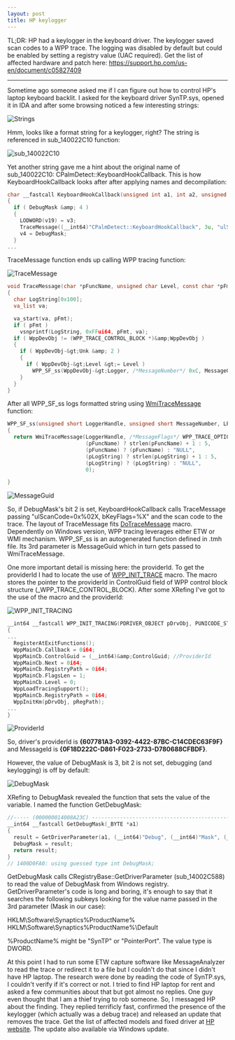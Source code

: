 ```yaml
---
layout: post
title: HP keylogger
---
```


TL;DR:
HP had a keylogger in the keyboard driver. The keylogger saved scan codes to a WPP trace. The logging was disabled by default but could be enabled by setting a registry value (UAC required).
Get the list of affected hardware and patch here: https://support.hp.com/us-en/document/c05827409

***
Sometime ago someone asked me if I can figure out how to control HP's laptop keyboard backlit. I asked for the keyboard driver SynTP.sys, opened it in IDA and after some browsing noticed a few interesting strings:

![Strings](/_posts/Strings.PNG)

Hmm, looks like a format string for a keylogger, right? The string is referenced in sub_140022C10 function:

![sub_140022C10](/_posts/sub_140022C10.PNG)

Yet another string gave me a hint about the original name of sub_140022C10: CPalmDetect::KeyboardHookCallback. This is how KeyboardHookCallback looks after after applying names and decompilation:

```C
char __fastcall KeyboardHookCallback(unsigned int a1, int a2, unsigned int a3)
{
  if ( DebugMask &amp; 4 )
  {
    LODWORD(v19) = v3;
    TraceMessage((__int64)"CPalmDetect::KeyboardHookCallback", 3u, "ulScanCode=0x%02X, bKeyFlags=%X", a1, v19);
    v4 = DebugMask;
  }
...
```

TraceMessage function ends up calling WPP tracing function:

![TraceMessage](/_posts/TraceMessage.PNG)

```C
void TraceMessage(char *pFuncName, unsigned char Level, const char *pFmt, ...)
{
  char LogString[0x100];
  va_list va;

  va_start(va, pFmt);
  if ( pFmt )
    vsnprintf(LogString, 0xFFui64, pFmt, va);
  if ( WppDevObj != (WPP_TRACE_CONTROL_BLOCK *)&amp;WppDevObj )
  {
    if ( WppDevObj-&gt;Unk &amp; 2 )
    {
      if ( WppDevObj-&gt;Level &gt;= Level )
        WPP_SF_ss(WppDevObj-&gt;Logger, /*MessageNumber*/ 0xC, MessageGuid, pFuncName, LogString);
    }
  }
}
```

After all WPP_SF_ss logs formatted string using [WmiTraceMessage](https://msdn.microsoft.com/en-us/library/windows/hardware/ff565836(v=vs.85).aspx) function:

```C
WPP_SF_ss(unsigned short LoggerHandle, unsigned short MessageNumber, LPGUID pMessageGuid, char *pFuncName, char *pLogString)
{
  return WmiTraceMessage(LoggerHandle, /*MessageFlags*/ WPP_TRACE_OPTIONS, MessageGuid, MessageNumber,
                         (pFuncName) ? strlen(pFuncName) + 1 : 5,
                         (pFuncName) ? (pFuncName) : "NULL",
                         (pLogString) ? strlen(pLogString) + 1 : 5,
                         (pLogString) ? (pLogString) : "NULL",
                         0);

}
```
![MessageGuid](/_posts/MessageGuid.PNG)

So, if DebugMask's bit 2 is set, KeyboardHookCallback calls TraceMessage passing "ulScanCode=0x%02X, bKeyFlags=%X" and the scan code to the trace. The layout of TraceMessage fits [DoTraceMessage](https://msdn.microsoft.com/en-us/library/windows/hardware/ff544918(v=vs.85).aspx) macro. Dependently on Windows version, WPP tracing leverages either ETW or WMI mechanism. WPP_SF_ss is an autogenerated function defined in .tmh file. Its 3rd parameter is MessageGuid which in turn gets passed to WmiTraceMessage.

One more important detail is missing here: the providerId. To get the providerId I had to locate the use of [WPP_INIT_TRACE](https://msdn.microsoft.com/en-us/library/windows/hardware/ff556193(v=vs.85).aspx) macro. The macro stores the pointer to the providerId in ControlGuid field of WPP control block structure (_WPP_TRACE_CONTROL_BLOCK). After some XRefing I've got to the use of the macro and the providerId:

![WPP_INIT_TRACING](/_posts/WPP_INIT_TRACING.PNG)
```C
__int64 __fastcall WPP_INIT_TRACING(PDRIVER_OBJECT pDrvObj, PUNICODE_STRING pRegPath)
{
...
  RegisterAtExitFunctions();
  WppMainCb.Callback = 0i64;
  WppMainCb.ControlGuid = (__int64)&amp;ControlGuid; //ProviderId
  WppMainCb.Next = 0i64;
  WppMainCb.RegistryPath = 0i64;
  WppMainCb.FlagsLen = 1;
  WppMainCb.Level = 0;
  WppLoadTracingSupport();
  WppMainCb.RegistryPath = 0i64;
  WppInitKm(pDrvObj, pRegPath);
...
}
```
![ProviderId](/_posts/ControlGuid.PNG)

So, driver's providerId is **{607781A3-0392-4422-87BC-C14CDEC63F9F}** and MessageId is **{0F18D222C-D861-F023-2733-D780688CFBDF}**.

However, the value of DebugMask is 3, bit 2 is not set, debugging (and keylogging) is off by default:

![DebugMask](/_posts/DebugMask.PNG)

XRefing to DebugMask revealed the function that sets the value of the variable. I named the function GetDebugMask:
```C
//----- (000000014008A23C) ----------------------------------------------------
__int64 __fastcall GetDebugMask(_BYTE *a1)
{
  result = GetDriverParameter(a1, (__int64)"Debug", (__int64)"Mask", (__int64)&amp;v3);
  DebugMask = result;
  return result;
}
// 1400D0FA0: using guessed type int DebugMask;
```
GetDebugMask calls CRegistryBase::GetDriverParameter (sub_14002C588) to read the value of DebugMask from Windows registry. GetDriverParameter's code is long and boring, it's enough to say that it searches the following subkeys looking for the value name passed in the 3rd parameter (Mask in our case):

HKLM\Software\Synaptics\%ProductName%
HKLM\Software\Synaptics\%ProductName%\Default

%ProductName% might be "SynTP" or "PointerPort". The value type is DWORD.

At this point I had to run some ETW capture software like MessageAnalyzer to read the trace or redirect it to a file but I couldn't do that since I didn't have HP laptop. The research were done by reading the code of SynTP.sys, I couldn't verify if it's correct or not. I tried to find HP laptop for rent and asked a few communities about that but got almost no replies. One guy even thought that I am a thief trying to rob someone. So, I messaged HP about the finding. They replied terrificly fast, confirmed the presence of the keylogger (which actually was a debug trace) and released an update that removes the trace. Get the list of affected models and fixed driver at [HP website](https://support.hp.com/us-en/document/c05827409). The update also available via Windows update.

